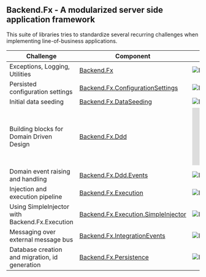 ## Backend.Fx - A modularized server side application framework

This suite of libraries tries to standardize several recurring challenges when implementing line-of-business applications.

|Challenge|Component|Version|
|---|---|---|
|Exceptions, Logging, Utilities|[Backend.Fx](https://github.com/backend-fx/Backend.Fx)|![NuGet Version](https://img.shields.io/nuget/v/Backend.Fx)|
|Persisted configuration settings|[Backend.Fx.ConfigurationSettings](https://github.com/backend-fx/Backend.Fx.ConfigurationSettings)|![NuGet Version](https://img.shields.io/nuget/v/Backend.Fx.ConfigurationSettings)|
|Initial data seeding|[Backend.Fx.DataSeeding](https://github.com/backend-fx/Backend.Fx.DataSeeding)|![NuGet Version](https://img.shields.io/nuget/v/Backend.Fx.DataSeeding)|
|Building blocks for Domain Driven Design|[Backend.Fx.Ddd](https://github.com/backend-fx/Backend.Fx.Ddd)|![NuGet Version](https://img.shields.io/nuget/v/Backend.Fx.Ddd)|
|Domain event raising and handling|[Backend.Fx.Ddd.Events](https://github.com/backend-fx/Backend.Fx.Ddd)|![NuGet Version](https://img.shields.io/nuget/v/Backend.Fx.Ddd.Events)|
|Injection and execution pipeline|[Backend.Fx.Execution](https://github.com/backend-fx/Backend.Fx.Execution)|![NuGet Version](https://img.shields.io/nuget/v/Backend.Fx.Execution)|
|Using SimpleInjector with Backend.Fx.Execution|[Backend.Fx.Execution.SimpleInjector](https://github.com/backend-fx/Backend.Fx.Execution.SimpleInjector)|![NuGet Version](https://img.shields.io/nuget/v/Backend.Fx.Execution.SimpleInjector)|
|Messaging over external message bus|[Backend.Fx.IntegrationEvents](https://github.com/backend-fx/Backend.Fx.IntegrationEvents)|![NuGet Version](https://img.shields.io/nuget/v/Backend.Fx.IntegrationEvents)|
|Database creation and migration, id generation|[Backend.Fx.Persistence](https://github.com/backend-fx/Backend.Fx.Persistence)|![NuGet Version](https://img.shields.io/nuget/v/Backend.Fx.Persistence)|
